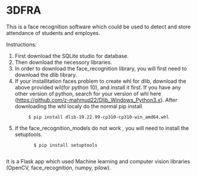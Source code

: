 # 3DFRA
This is a face recognition software which could be used to detect and store attendance of students and employes.

Instructions:
1. First download the SQLite studio for database.
2. Then download the necessory libraries.
3. In order to download the face_recognition library, you will first need to download the dlib library.
4. If your installitation faces problem to create whl for dlib, download the above provided wil(for python 10), and install it first. If you have any other version of python, search for your version of whl here (https://github.com/z-mahmud22/Dlib_Windows_Python3.x). After downloading  the whl localy do the normal pip install
   ```shell
        $ pip install dlib-19.22.99-cp310-cp310-win_amd64.whl
6. if the face_recognition_models do not work , you will need to install the setuptools.
   ```shell
          $ pip install setuptools


It is a Flask app which used Machine learning and computer vision libraries (OpenCV, face_recognition, numpy, pilow).
